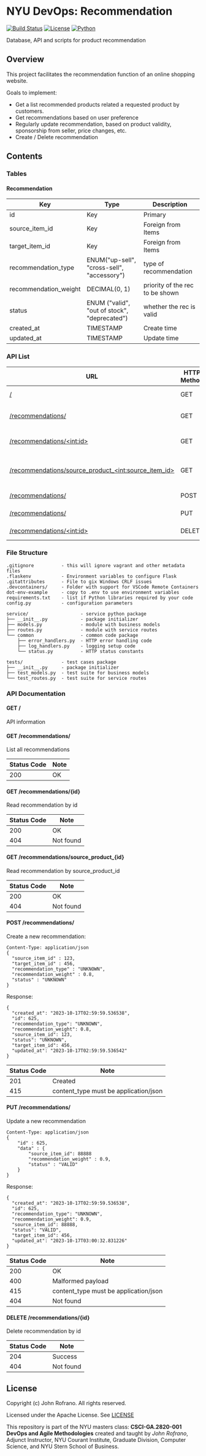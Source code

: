 

# NYU DevOps: Recommendation

[![Build Status](https://github.com/CSCI-GA-2820-FA23-001/recommendations/actions/workflows/workflow.yml/badge.svg)](https://github.com/CSCI-GA-2820-FA23-001/recommendations/actions)
[![License](https://img.shields.io/badge/License-Apache_2.0-blue.svg)](https://opensource.org/licenses/Apache-2.0)
[![Python](https://img.shields.io/badge/Language-Python-blue.svg)](https://python.org/)

Database, API and scripts for product recommendation

## Overview

This project facilitates the recommendation function of an online shopping website.

Goals to implement:

* Get a list recommended products related a requested product by customers.
* Get recommendations based on user preference
* Regularly update recommendation, based on product validity, sponsorship from seller, price changes, etc.
* Create / Delete recommendation

## Contents

### Tables

#### Recommendation

| Key | Type | Description |
| -------- | -------- | -------- |
| id | Key | Primary |
| source_item_id | Key | Foreign from Items |
| target_item_id | Key | Foreign from Items |
| recommendation_type | ENUM("up-sell", "cross-sell", "accessory") | type of recommendation |
| recommendation_weight | DECIMAL(0, 1) | priority of the rec to be shown |
| status | ENUM ("valid", "out of stock", "deprecated") | whether the rec is valid |
| created_at | TIMESTAMP | Create time |
| updated_at | TIMESTAMP | Update time |

<!-- #### Items

| Key | Type | Description |
| -------- | -------- | -------- |
| id | Key | Primary |
| category_id | Key | Foreign from Categories |
| name | VARCHAR | Name of the item |
| price | FLOAT | Price of the item |
| in_stock | BOOLEAN | Whether in stock |
| created_at | TIMESTAMP | Create time |
| updated_at | TIMESTAMP | Update time | -->

<!-- #### Categories

| Key | Type | Description |
| -------- | -------- | -------- |
| id | Key | Primary |
| name | VARCHAR | Name of the category | -->

### API List

| URL | HTTP Method | Description
| -------- | -------- | -------- |
| [/](####GET-/) | GET | API version information |
| [/recommendations/](####GET-/recommendations/) | GET | List recommendation by id |
| [/recommendations/\<int:id\>](####GET-/recommendations/) | GET | Read recommendation by id |
| [/recommendations/source_product_\<int:source_item_id\>](####GET-/recommendations/source_product_{id}) | GET | Read recommendation by source_product_id |
| [/recommendations/](####POST-/recommendations/) | POST | Create recommendation |
| [/recommendations/](####PUT-/recommendations/) | PUT | Update recommendation |
| [/recommendations/\<int:id\>](####DELETE-/recommendations/{id}) | DELETE | Delete recommendation |

### File Structure

```text
.gitignore          - this will ignore vagrant and other metadata files
.flaskenv           - Environment variables to configure Flask
.gitattributes      - File to gix Windows CRLF issues
.devcontainers/     - Folder with support for VSCode Remote Containers
dot-env-example     - copy to .env to use environment variables
requirements.txt    - list if Python libraries required by your code
config.py           - configuration parameters

service/                   - service python package
├── __init__.py            - package initializer
├── models.py              - module with business models
├── routes.py              - module with service routes
└── common                 - common code package
    ├── error_handlers.py  - HTTP error handling code
    ├── log_handlers.py    - logging setup code
    └── status.py          - HTTP status constants

tests/              - test cases package
├── __init__.py     - package initializer
├── test_models.py  - test suite for business models
└── test_routes.py  - test suite for service routes
```

### API Documentation

#### GET /

API information

#### GET /recommendations/

List all recommendations

Status Code | Note
--- | ---
200 | OK

#### GET /recommendations/{id}

Read recommendation by id

Status Code | Note
--- | ---
200 | OK
404 | Not found

#### GET /recommendations/source_product_{id}

Read recommendation by source_product_id

Status Code | Note
--- | ---
200 | OK
404 | Not found

#### POST /recommendations/

Create a new recommendation:

```http
Content-Type: application/json
{
  "source_item_id" : 123,
  "target_item_id" : 456,
  "recommendation_type" : "UNKNOWN",
  "recommendation_weight" : 0.8,
  "status" : "UNKNOWN"
}
```

Response:

```http
{
  "created_at": "2023-10-17T02:59:59.536538",
  "id": 625,
  "recommendation_type": "UNKNOWN",
  "recommendation_weight": 0.8,
  "source_item_id": 123,
  "status": "UNKNOWN",
  "target_item_id": 456,
  "updated_at": "2023-10-17T02:59:59.536542"
}
```

Status Code | Note
--- | ---
201 | Created
415 | content_type must be application/json

#### PUT /recommendations/

Update a new recommendation

```http
Content-Type: application/json
{
    "id" : 625,
    "data" : {
        "source_item_id": 88888
        "recommendation_weight" : 0.9,
        "status" : "VALID"
    }
}
```

Response:

```http
{
  "created_at": "2023-10-17T02:59:59.536538",
  "id": 625,
  "recommendation_type": "UNKNOWN",
  "recommendation_weight": 0.9,
  "source_item_id": 88888,
  "status": "VALID",
  "target_item_id": 456,
  "updated_at": "2023-10-17T03:00:32.831226"
}
```

Status Code | Note
--- | ---
200 | OK
400 | Malformed payload
415 | content_type must be application/json
404 | Not found

#### DELETE /recommendations/{id}

Delete recommendation by id

Status Code | Note
--- | ---
204 | Success
404 | Not found

## License

Copyright (c) John Rofrano. All rights reserved.

Licensed under the Apache License. See [LICENSE](LICENSE)

This repository is part of the NYU masters class: **CSCI-GA.2820-001 DevOps and Agile Methodologies** created and taught by *John Rofrano*, Adjunct Instructor, NYU Courant Institute, Graduate Division, Computer Science, and NYU Stern School of Business.
